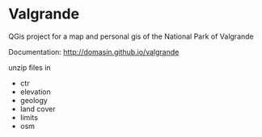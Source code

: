 # Valgrande

QGis project for a map and personal gis of the National Park of Valgrande

Documentation: http://domasin.github.io/valgrande

unzip files in 
* ctr
* elevation
* geology
* land cover
* limits
* osm
